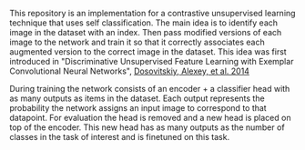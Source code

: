 This repository is an implementation for a contrastive unsupervised learning technique that uses self classification.
The main idea is to identify each image in the dataset with an index. Then pass modified versions of each image to the network and train it so that it correctly associates each augmented version to the correct image in the dataset. This idea was first introduced in "Discriminative Unsupervised Feature Learning with Exemplar Convolutional Neural Networks", [Dosovitskiy, Alexey, et al. 2014](https://arxiv.org/abs/1406.6909)


During training the network consists of an encoder + a classifier head with as many outputs as items in the dataset. Each output represents the probability the network assigns an input image to correspond to that datapoint. For evaluation the head is removed and a new head is placed on top of the encoder. This new head has as many outputs as the number of classes in the task of interest and is finetuned on this task.
